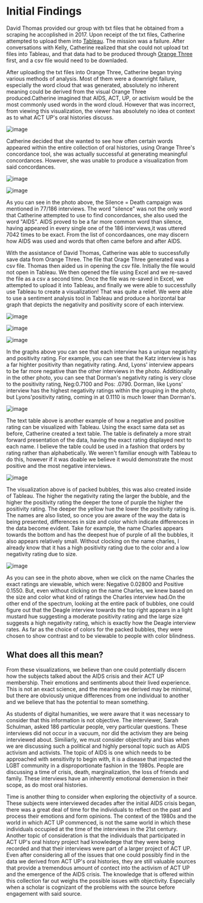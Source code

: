 # Initial Findings  

David Thomas provided our group with txt files that he obtained from a scraping he accoplished in 2017. Upon receipt of the txt files, Catherine attempted to upload them into [Tableau](https://tableau.com). The mission was a failure. After conversations with Kelly, Catherine realized that she could not upload txt files into Tableau, and that data had to be produced through [Orange Three](https://orange.biolab.si) first, and a csv file would need to be downladed. 

 After uploading the txt files into Orange Three, Catherine began trying various methods of analysis. Most of them were a downright failure, especially the word cloud that was generated, absolutely no inherent meaning could be derived from the visual Orange Three produced.Catherine imagined that AIDS, ACT, UP, or activism would be the most commonly used words in the word cloud. However that was incorrect, from viewing this visualization, the viewer has absolutely no idea ot context as to what ACT UP's oral histories discuss.   
 
 ![image](imgs/1.png)

Catherine decided that she wanted to see how often certain words appeared within the entire collection of oral histories, using Orange Three's concordance tool, she was actually successful at generating meaningful concordances. However, she was unable to produce a visualization from said concordances. 

![image](imgs/2.png)

![image](imgs/3.png)

As you can see in the photo above, the Silence = Death campaign was mentioned in 77/186 interviews. The word "silence" was not the only word that Catherine attempted to use to find concordances, she also used the word "AIDS". AIDS proved to be a far more common word than silence, having appeared in every single one of the 186 interviews,it was uttered 7042 times to be exact. From the list of concordaances, one may discern how AIDS was used and words that often came before and after AIDS. 

With the assistance of David Thomas, Catherine was able to successfully save data from Orange Three. The file that Orage Three generated was a csv file. Thomas then aided us in opening the csv file. Initially the file would not open in Tableau. We then opened the file using Excel and we re-saved the file as a csv a second time. Once the file was re-saved in Excel, we attempted to upload it into Tableau, and finally we were able to successfully use Tableau to create a visualization! That was quite a relief. 
We were able to use a sentiment analysis tool in Tableau and produce a horizontal bar graph that depicts the negativity and positivity score of each interview. 

![image](imgs/4.png)

![image](imgs/5.png)

![image](imgs/6.png)

In the graphs above you can see that each interview has a unique negativity and positivity rating. For example, you can see that the Katz interview is has a far highter positivity than negativity rating. And, Lyons' interview appears to be far more negative than the other interviews in the photo. Additionally in the other photo, you can see that Dorman's negativity rating is very close to the positivity rating, Neg:0.7100 and Pos: .0790. Dorman, like Lyons' interview has the highest negativity ratings within the grouping in the photo, but Lyons'positivity rating, coming in at 0.1110 is much lower than Dorman's.

![image](imgs/7.png)

The text table above is another example of how a negative and positive rating can be visualized with Tableau. Using the exact same data set as before, Catherine created a text table. The table is definately a more strait forward presentation of the data, having the exact rating displayed next to each name. I believe the table could be used in a fashion that orders by rating rather than alphabetically. We weren't familiar enough with Tableau to do this, however if it was doable we believe it would demonstrate the most positive and the most negative interviews. 

![image](imgs/8.png)

The visualization above is of packed bubbles, this was also created inside of Tableau. The higher the negativity rating the larger the bubble, and the higher the positivity rating the deeper the tone of purple the higher the positivity rating. The deeper the yellow hue the lower the positivity rating is. The names are also listed, so once you are aware of the way the data is being presented, differences in size and color which indicate differences in the data become evident. Take for example, the name Charles appears towards the bottom and has the deepest hue of purple of all the bubbles, it also appears relatively small. Without clocking on the name charles, I already know that it has a high positivity rating due to the color and a low negativity rating due to size. 

![image](imgs/9.png)

As you can see in the photo above, when we click on the name Charles the exact ratings are viewable, which were: Negative 0.02800 and Positive 0.1550. But, even without clicking on the name Charles, we knew based on the size and color what kind of ratings the Charles interview had.On the other end of the spectrum, looking at the entire pack of bubbles, one could figure out that the Deagle interview towards the top right appears in a light mustard hue suggesting a moderate positivity rating and the large size suggests a high negativity rating, which is exactly how the Deagle interview rates. As far as the choice of colors for the packed bubbles, they were chosen to show contrast and to be viewable to people with color blindness.      




## What does all this mean?

From these visualizations, we believe than one could potentially discern how the subjects talked about the AIDS crisis and their ACT UP membership. Their emotions and sentiments about their lived experience. This is not an exact science, and the meaning we derived may be minimal, but there are obviously unique differences from one individual to another and we believe that has the potential to mean something. 

As students of digital humanities, we were aware that it was necessary to consider that this information is not objective. The interviewer, Sarah Schulman, asked 186 particular people, very particular questions. These interviews did not occur in a vacuum, nor did the activism they are being interviewed about. Similiarly, we must consider objectivity and bias when we are discussing such a political and highly personal topic such as AIDS activism and activists. The topic of AIDS is one which needs to be approached with sensitivity to begin with, it is a disease that impacted the LGBT community in a disproportionate fashion in the 1980s. People are discussing a time of crisis, death, marginalization, the loss of friends and family. These interviews have an inherently emotional demension in their scope, as do most oral histories. 

Time is another thing to consider when exploring the objectivity of a source. These subjects were interviewed decades after the initial AIDS crisis began, there was a great deal of time for the individuals to reflect on the past and process their emotions and form opinions. The context of the 1980s and the world in which ACT UP commenced, is not the same world in which these individuals occupied at the time of the interviews in the 21st century. Another topic of consideration is that the individuals that participated in ACT UP's oral history project had knowledege that they were being recorded and that their interviews were part of a larger project of ACT UP. Even after considering all of the issues that one could possibly find in the data we derived from ACT UP's oral histories, they are still valuable sources that provide a tremendous amount of contect into the activism of ACT UP and the emergence of the AIDS crisis. The knowledge that is offered within this collection far out weighs the possible issues with objectivity. Especially when a scholar is cognizant of the problems with the source before engagement with said source.      



